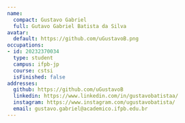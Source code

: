 ```yaml
---
name:
  compact: Gustavo Gabriel
  full: Gutavo Gabriel Batista da Silva
avatar:
  default: https://github.com/uGustavoB.png
occupations:
- id: 20232370034
  type: student
  campus: ifpb-jp
  course: cstsi
  isFinished: false
addresses:
  github: https://github.com/uGustavoB
  linkedin: https://www.linkedin.com/in/gustavobatistaa/
  instagram: https://www.instagram.com/ugustavobatista/
  email: gustavo.gabriel@academico.ifpb.edu.br
---
```


